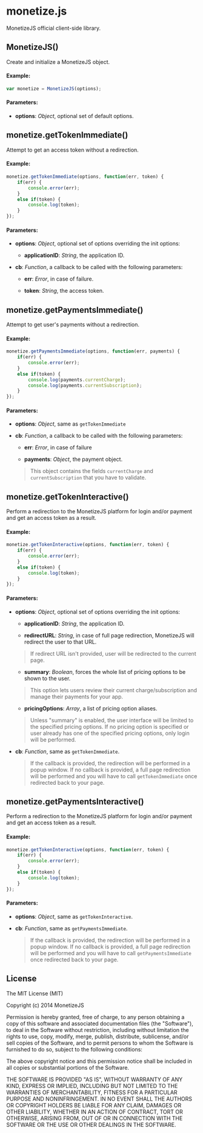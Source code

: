 # monetize.js

MonetizeJS official client-side library.

## MonetizeJS()

Create and initialize a MonetizeJS object.


#### Example:

```js
var monetize = MonetizeJS(options);
```

#### Parameters:

- **options**: *Object*, optional set of default options.

## monetize.getTokenImmediate()

Attempt to get an access token without a redirection.


#### Example:

```js
monetize.getTokenImmediate(options, function(err, token) {
    if(err) {
        console.error(err);
    }
    else if(token) {
        console.log(token);
    }
});
```

#### Parameters:

- **options**: *Object*, optional set of options overriding the init options: 
     - **applicationID**: *String*, the application ID.


- **cb**: *Function*, a callback to be called with the following parameters: 
     - **err**: *Error*, in case of failure.

     - **token**: *String*, the access token.

## monetize.getPaymentsImmediate()

Attempt to get user's payments without a redirection.


#### Example:

```js
monetize.getPaymentsImmediate(options, function(err, payments) {
    if(err) {
        console.error(err);
    }
    else if(token) {
        console.log(payments.currentCharge);
        console.log(payments.currentSubscription);
    }
});
```

#### Parameters:

- **options**: *Object*, same as `getTokenImmediate` 

- **cb**: *Function*, a callback to be called with the following parameters: 
     - **err**: *Error*, in case of failure

     - **payments**: *Object*, the payment object.

     > This object contains the fields `currentCharge` and `currentSubscription` that you have to validate.

## monetize.getTokenInteractive()

Perform a redirection to the MonetizeJS platform for login and/or payment and get an access token as a result.


#### Example:

```js
monetize.getTokenInteractive(options, function(err, token) {
    if(err) {
        console.error(err);
    }
    else if(token) {
        console.log(token);
    }
});
```

#### Parameters:

- **options**: *Object*, optional set of options overriding the init options: 
     - **applicationID**: *String*, the application ID.

     - **redirectURL**: *String*, in case of full page redirection, MonetizeJS will redirect the user to that URL.

     > If redirect URL isn't provided, user will be redirected to the current page.

     - **summary**: *Boolean*, forces the whole list of pricing options to be shown to the user.

     > This option lets users review their current charge/subscription and manage their payments for your app.

     - **pricingOptions**: *Array*, a list of pricing option aliases.

     > Unless "summary" is enabled, the user interface will be limited to the specified pricing options.
     If no pricing option is specified or user already has one of the specified pricing options, only login will be performed.


- **cb**: *Function*, same as `getTokenImmediate`. 
     > If the callback is provided, the redirection will be performed in a popup window.
     > If no callback is provided, a full page redirection will be performed and you will have to call `getTokenImmediate` once redirected back to your page.

## monetize.getPaymentsInteractive()

Perform a redirection to the MonetizeJS platform for login and/or payment and get an access token as a result.


#### Example:

```js
monetize.getTokenInteractive(options, function(err, token) {
    if(err) {
        console.error(err);
    }
    else if(token) {
        console.log(token);
    }
});
```

#### Parameters:

- **options**: *Object*, same as `getTokenInteractive`. 

- **cb**: *Function*, same as `getPaymentsImmediate`. 
     > If the callback is provided, the redirection will be performed in a popup window.
     > If no callback is provided, a full page redirection will be performed and you will have to call `getPaymentsImmediate` once redirected back to your page.

## License

The MIT License (MIT)

Copyright (c) 2014 MonetizeJS

Permission is hereby granted, free of charge, to any person obtaining a copy
of this software and associated documentation files (the "Software"), to deal
in the Software without restriction, including without limitation the rights
to use, copy, modify, merge, publish, distribute, sublicense, and/or sell
copies of the Software, and to permit persons to whom the Software is
furnished to do so, subject to the following conditions:

The above copyright notice and this permission notice shall be included in
all copies or substantial portions of the Software.

THE SOFTWARE IS PROVIDED "AS IS", WITHOUT WARRANTY OF ANY KIND, EXPRESS OR
IMPLIED, INCLUDING BUT NOT LIMITED TO THE WARRANTIES OF MERCHANTABILITY,
FITNESS FOR A PARTICULAR PURPOSE AND NONINFRINGEMENT. IN NO EVENT SHALL THE
AUTHORS OR COPYRIGHT HOLDERS BE LIABLE FOR ANY CLAIM, DAMAGES OR OTHER
LIABILITY, WHETHER IN AN ACTION OF CONTRACT, TORT OR OTHERWISE, ARISING FROM,
OUT OF OR IN CONNECTION WITH THE SOFTWARE OR THE USE OR OTHER DEALINGS IN
THE SOFTWARE.
